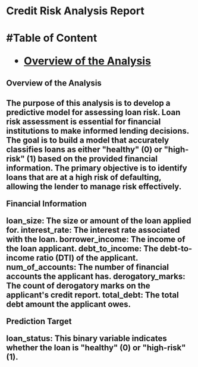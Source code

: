 <h1>Credit Risk Analysis Report<h1>

#Table of Content
- [Overview of the Analysis](#overview-of-the-analysis)

<h2>Overview of the Analysis<h2>

The purpose of this analysis is to develop a predictive model for assessing loan risk. Loan risk assessment is essential for financial institutions to make informed lending decisions. The goal is to build a model that accurately classifies loans as either "healthy" (0) or "high-risk" (1) based on the provided financial information. The primary objective is to identify loans that are at a high risk of defaulting, allowing the lender to manage risk effectively.

**Financial Information**

loan_size: The size or amount of the loan applied for.
interest_rate: The interest rate associated with the loan.
borrower_income: The income of the loan applicant.
debt_to_income: The debt-to-income ratio (DTI) of the applicant.
num_of_accounts: The number of financial accounts the applicant has.
derogatory_marks: The count of derogatory marks on the applicant's credit report.
total_debt: The total debt amount the applicant owes.

**Prediction Target**

loan_status: This binary variable indicates whether the loan is "healthy" (0) or "high-risk" (1).
